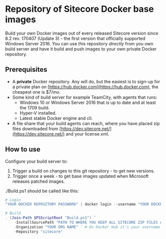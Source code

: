 # Repository of Sitecore Docker base images

Build your own Docker images out of every released Sitecore version since 8.2 rev. 170407 (Update 3) - the first version that officially supported Windows Server 2016. You can use this repository *directly* from you own build server and have it build and push images to your own private Docker repository.

## Prerequisites

* A **private** Docker repository. Any will do, but the easiest is to sign-up for a private plan on [https://hub.docker.com](https://hub.docker.com), the cheapest one is $7/mo.
* Some kind of build server for example TeamCity, with agents that runs:
  * Windows 10 or Windows Server 2016 that is up to date and at least the 1709 build.
  * Hyper-V installed.
  * Latest stable Docker engine and cli.
* A file share that your build agents can reach, where you have placed zip files downloaded from [https://dev.sitecore.net/](https://dev.sitecore.net/) and your license.xml.

## How to use

Configure your build server to:

1. Trigger a build on changes to this git repository - to get new versions.
1. Trigger once a week - to get base images updated when Microsoft releases patched images.

./Build.ps1 should be called like this:

````PowerShell
# Login
"YOUR DOCKER REPOSITORY PASSWORD" | docker login --username "YOUR DOCKER REPOSITORY USERNAME" --password-stdin

# Build
. (Join-Path $PSScriptRoot "Build.ps1") `
    -InstallSourcePath "PATH TO WHERE YOU KEEP ALL SITECORE ZIP FILES AND LICENSE.XML" `
    -Organization "YOUR ORG NAME" ` # On Docker Hub it's your username unless you create an organization
    -Repository "sitecore"
````
